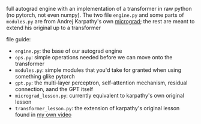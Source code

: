 full autograd engine with an implementation of a transformer in raw python (no pytorch, not even numpy). The two file `engine.py` and some parts of `modules.py` are from Andrej Karpathy's own [micrograd](https://github.com/karpathy/micrograd); the rest are meant to extend his original up to a transformer

file guide:
- `engine.py`: the base of our autograd engine
- `ops.py`: simple operations needed before we can move onto the transformer
- `modules.py`: simple modules that you'd take for granted when using something glike pytorch
- `gpt.py`: the multi-layer perceptron, self-attention mechanism, residual connection, aand the GPT itself
- `micrograd_lesson.py`: currently equivalent to karpathy's own original lesson
- `transformer_lesson.py`: the extension of karpathy's original lesson found in [my own video]()